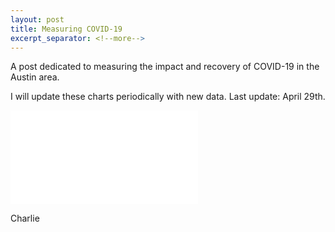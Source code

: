 ```yaml
---
layout: post
title: Measuring COVID-19
excerpt_separator: <!--more-->
---
```


A post dedicated to measuring the impact and recovery of COVID-19 in the Austin area. 

<!--more-->

I will update these charts periodically with new data. Last update: April 29th.  

<iframe frameborder="0" scrolling="no" src="//plotly.com/~charlie2343/60.embed?width=100%&link=false&?height=650"></iframe>

Charlie
